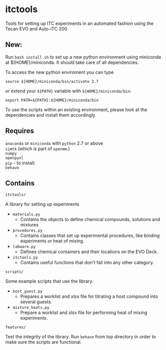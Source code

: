 itctools
=========
Tools for setting up ITC experiments in an automated fashion using the Tecan EVO and Auto-iTC 200.

New:
---
Run `bash install.sh` to set up a new python environment using miniconda at ${HOME}/miniconda. It should take care of all dependencies. 

To access the new python enviroment you can type 
```shell
source ${HOME}/miniconda/bin/activate 2.7
```
or extend your `${PATH}` variable with `${HOME}/miniconda/bin`:
```shell
export PATH=${PATH}:${HOME}/miniconda/bin
```
To use the scripts within an existing environment, please look at the dependencies and install them accordingly.

Requires
--------
`anaconda` or `miniconda` with `python` 2.7 or above  
`simtk` (which is part of `openmm`.)  
`numpy`  
`openpyxl`  
`pip` - to install:  
`behave`

Contains
--------
`itctools/`

A library for setting up experiments

  - `materials.py`
    - Contains the objects to define chemical compounds, solutions and mixtures
  - `procedures.py`
    - Contains classes that set up experimental procedures, like binding experiments or heat of mixing.
  - `labware.py`
    - Defines chemical containers and their locations on the EVO Deck.
  - `itctools.py`
    - Contains useful functions that don't fall into any other category. 

`scripts/`

Some example scripts that use the library.

  - `host_guest.py`
    - Prepares a worklist and xlsx file for titrating a host compound into several guests.
  - `mixture_heats.py`
    - Prepare a worklist and xlsx file for performing heat of mixing experiments.
    
`features/`

Test the integrity of the library. Run `behave` from top directory in order to make sure the scripts are functional.

